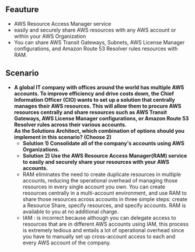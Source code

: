 ## Feauture
- AWS Resource Access Manager service 
- easily and securely share AWS resources with any AWS account or within your AWS Organization
- You can share AWS Transit Gateways, Subnets, AWS License Manager configurations, and Amazon Route 53 Resolver rules resources with RAM.

## Scenario
- **A global IT company with offices around the world has multiple AWS accounts. To improve efficiency and drive costs down, the Chief Information Officer (CIO) wants to set up a solution that centrally manages their AWS resources. This will allow them to procure AWS resources centrally and share resources such as AWS Transit Gateways, AWS License Manager configurations, or Amazon Route 53 Resolver rules across their various accounts.    
As the Solutions Architect, which combination of options should you implement in this scenario? (Choose 2)**
  - **Solution 1) Consolidate all of the company's accounts using AWS Organizations.**
  - **Solution 2) Use the AWS Resource Access Manager(RAM) service to easily and securely share your resources with your AWS accounts.**
  - RAM eliminates the need to create duplicate resources in multiple accounts, reducing the operational overhead of managing those resources in every single account you own. You can create resources centrally in a multi-account environment, and use RAM to share those resources across accounts in three simple steps: create a Resource Share, specify resources, and specify accounts. RAM is available to you at no additional charge.
  - IAM : is incorrect because although you can delegate access to resources that are in different AWS accounts using IAM, this process is extremely tedious and entails a lot of operational overhead since you have to manually set up cross-account access to each and every AWS account of the company.
